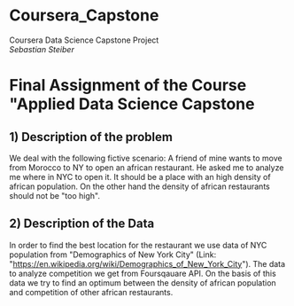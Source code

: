 # Coursera_Capstone
Coursera Data Science Capstone Project\
*Sebastian Steiber*
# Final Assignment of the Course "Applied Data Science Capstone
## 1) Description of the problem
We deal with the following fictive scenario:
A friend of mine wants to move from Morocco to NY to open an african restaurant. He asked me to analyze me where in NYC to open it. It should be a place with an high density of african population. On the other hand the density of african restaurants should not be "too high".

## 2) Description of the Data
In order to find the best location for the restaurant we use data of NYC population from "Demographics of New York City" (Link: "https://en.wikipedia.org/wiki/Demographics_of_New_York_City"). The data to analyze competition we get from Foursqauare API. On the basis of this data we try to find an optimum between the density of african population and competition of other african restaurants.

